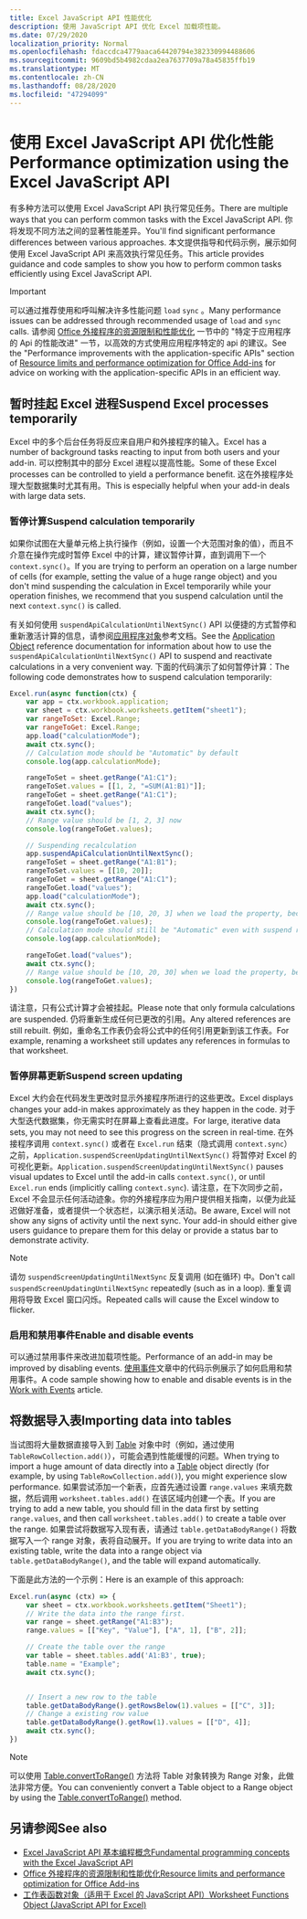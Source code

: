 ```yaml
---
title: Excel JavaScript API 性能优化
description: 使用 JavaScript API 优化 Excel 加载项性能。
ms.date: 07/29/2020
localization_priority: Normal
ms.openlocfilehash: fdaccdca4779aaca64420794e382330994488606
ms.sourcegitcommit: 9609bd5b4982cdaa2ea7637709a78a45835ffb19
ms.translationtype: MT
ms.contentlocale: zh-CN
ms.lasthandoff: 08/28/2020
ms.locfileid: "47294099"
---
```

# <a name="performance-optimization-using-the-excel-javascript-api"></a><span data-ttu-id="d95e7-103">使用 Excel JavaScript API 优化性能</span><span class="sxs-lookup"><span data-stu-id="d95e7-103">Performance optimization using the Excel JavaScript API</span></span>

<span data-ttu-id="d95e7-104">有多种方法可以使用 Excel JavaScript API 执行常见任务。</span><span class="sxs-lookup"><span data-stu-id="d95e7-104">There are multiple ways that you can perform common tasks with the Excel JavaScript API.</span></span> <span data-ttu-id="d95e7-105">你将发现不同方法之间的显著性能差异。</span><span class="sxs-lookup"><span data-stu-id="d95e7-105">You'll find significant performance differences between various approaches.</span></span> <span data-ttu-id="d95e7-106">本文提供指导和代码示例，展示如何使用 Excel JavaScript API 来高效执行常见任务。</span><span class="sxs-lookup"><span data-stu-id="d95e7-106">This article provides guidance and code samples to show you how to perform common tasks efficiently using Excel JavaScript API.</span></span>

> [!IMPORTANT]
> <span data-ttu-id="d95e7-107">可以通过推荐使用和呼叫解决许多性能问题 `load` `sync` 。</span><span class="sxs-lookup"><span data-stu-id="d95e7-107">Many performance issues can be addressed through recommended usage of `load` and `sync` calls.</span></span> <span data-ttu-id="d95e7-108">请参阅 [Office 外接程序的资源限制和性能优化](../concepts/resource-limits-and-performance-optimization.md#performance-improvements-with-the-application-specific-apis) 一节中的 "特定于应用程序的 Api 的性能改进" 一节，以高效的方式使用应用程序特定的 api 的建议。</span><span class="sxs-lookup"><span data-stu-id="d95e7-108">See the "Performance improvements with the application-specific APIs" section of [Resource limits and performance optimization for Office Add-ins](../concepts/resource-limits-and-performance-optimization.md#performance-improvements-with-the-application-specific-apis) for advice on working with the application-specific APIs in an efficient way.</span></span>

## <a name="suspend-excel-processes-temporarily"></a><span data-ttu-id="d95e7-109">暂时挂起 Excel 进程</span><span class="sxs-lookup"><span data-stu-id="d95e7-109">Suspend Excel processes temporarily</span></span>

<span data-ttu-id="d95e7-110">Excel 中的多个后台任务将反应来自用户和外接程序的输入。</span><span class="sxs-lookup"><span data-stu-id="d95e7-110">Excel has a number of background tasks reacting to input from both users and your add-in.</span></span> <span data-ttu-id="d95e7-111">可以控制其中的部分 Excel 进程以提高性能。</span><span class="sxs-lookup"><span data-stu-id="d95e7-111">Some of these Excel processes can be controlled to yield a performance benefit.</span></span> <span data-ttu-id="d95e7-112">这在外接程序处理大型数据集时尤其有用。</span><span class="sxs-lookup"><span data-stu-id="d95e7-112">This is especially helpful when your add-in deals with large data sets.</span></span>

### <a name="suspend-calculation-temporarily"></a><span data-ttu-id="d95e7-113">暂停计算</span><span class="sxs-lookup"><span data-stu-id="d95e7-113">Suspend calculation temporarily</span></span>

<span data-ttu-id="d95e7-114">如果你试图在大量单元格上执行操作（例如，设置一个大范围对象的值），而且不介意在操作完成时暂停 Excel 中的计算，建议暂停计算，直到调用下一个 `context.sync()`。</span><span class="sxs-lookup"><span data-stu-id="d95e7-114">If you are trying to perform an operation on a large number of cells (for example, setting the value of a huge range object) and you don't mind suspending the calculation in Excel temporarily while your operation finishes, we recommend that you suspend calculation until the next `context.sync()` is called.</span></span>

<span data-ttu-id="d95e7-115">有关如何使用 `suspendApiCalculationUntilNextSync()` API 以便捷的方式暂停和重新激活计算的信息，请参阅[应用程序对象](/javascript/api/excel/excel.application)参考文档。</span><span class="sxs-lookup"><span data-stu-id="d95e7-115">See the [Application Object](/javascript/api/excel/excel.application) reference documentation for information about how to use the `suspendApiCalculationUntilNextSync()` API to suspend and reactivate calculations in a very convenient way.</span></span> <span data-ttu-id="d95e7-116">下面的代码演示了如何暂停计算：</span><span class="sxs-lookup"><span data-stu-id="d95e7-116">The following code demonstrates how to suspend calculation temporarily:</span></span>

```js
Excel.run(async function(ctx) {
    var app = ctx.workbook.application;
    var sheet = ctx.workbook.worksheets.getItem("sheet1");
    var rangeToSet: Excel.Range;
    var rangeToGet: Excel.Range;
    app.load("calculationMode");
    await ctx.sync();
    // Calculation mode should be "Automatic" by default
    console.log(app.calculationMode);

    rangeToSet = sheet.getRange("A1:C1");
    rangeToSet.values = [[1, 2, "=SUM(A1:B1)"]];
    rangeToGet = sheet.getRange("A1:C1");
    rangeToGet.load("values");
    await ctx.sync();
    // Range value should be [1, 2, 3] now
    console.log(rangeToGet.values);

    // Suspending recalculation
    app.suspendApiCalculationUntilNextSync();
    rangeToSet = sheet.getRange("A1:B1");
    rangeToSet.values = [[10, 20]];
    rangeToGet = sheet.getRange("A1:C1");
    rangeToGet.load("values");
    app.load("calculationMode");
    await ctx.sync();
    // Range value should be [10, 20, 3] when we load the property, because calculation is suspended at that point
    console.log(rangeToGet.values);
    // Calculation mode should still be "Automatic" even with suspend recalculation
    console.log(app.calculationMode);

    rangeToGet.load("values");
    await ctx.sync();
    // Range value should be [10, 20, 30] when we load the property, because calculation is resumed after last sync
    console.log(rangeToGet.values);
})
```

<span data-ttu-id="d95e7-117">请注意，只有公式计算才会被挂起。</span><span class="sxs-lookup"><span data-stu-id="d95e7-117">Please note that only formula calculations are suspended.</span></span> <span data-ttu-id="d95e7-118">仍将重新生成任何已更改的引用。</span><span class="sxs-lookup"><span data-stu-id="d95e7-118">Any altered references are still rebuilt.</span></span> <span data-ttu-id="d95e7-119">例如，重命名工作表仍会将公式中的任何引用更新到该工作表。</span><span class="sxs-lookup"><span data-stu-id="d95e7-119">For example, renaming a worksheet still updates any references in formulas to that worksheet.</span></span>

### <a name="suspend-screen-updating"></a><span data-ttu-id="d95e7-120">暂停屏幕更新</span><span class="sxs-lookup"><span data-stu-id="d95e7-120">Suspend screen updating</span></span>

<span data-ttu-id="d95e7-121">Excel 大约会在代码发生更改时显示外接程序所进行的这些更改。</span><span class="sxs-lookup"><span data-stu-id="d95e7-121">Excel displays changes your add-in makes approximately as they happen in the code.</span></span> <span data-ttu-id="d95e7-122">对于大型迭代数据集，你无需实时在屏幕上查看此进度。</span><span class="sxs-lookup"><span data-stu-id="d95e7-122">For large, iterative data sets, you may not need to see this progress on the screen in real-time.</span></span> <span data-ttu-id="d95e7-123">在外接程序调用 `context.sync()` 或者在 `Excel.run` 结束（隐式调用 `context.sync`）之前，`Application.suspendScreenUpdatingUntilNextSync()` 将暂停对 Excel 的可视化更新。</span><span class="sxs-lookup"><span data-stu-id="d95e7-123">`Application.suspendScreenUpdatingUntilNextSync()` pauses visual updates to Excel until the add-in calls `context.sync()`, or until `Excel.run` ends (implicitly calling `context.sync`).</span></span> <span data-ttu-id="d95e7-124">请注意，在下次同步之前，Excel 不会显示任何活动迹象。你的外接程序应为用户提供相关指南，以便为此延迟做好准备，或者提供一个状态栏，以演示相关活动。</span><span class="sxs-lookup"><span data-stu-id="d95e7-124">Be aware, Excel will not show any signs of activity until the next sync. Your add-in should either give users guidance to prepare them for this delay or provide a status bar to demonstrate activity.</span></span>

> [!NOTE]
> <span data-ttu-id="d95e7-125">请勿 `suspendScreenUpdatingUntilNextSync` 反复调用 (如在循环) 中。</span><span class="sxs-lookup"><span data-stu-id="d95e7-125">Don't call `suspendScreenUpdatingUntilNextSync` repeatedly (such as in a loop).</span></span> <span data-ttu-id="d95e7-126">重复调用将导致 Excel 窗口闪烁。</span><span class="sxs-lookup"><span data-stu-id="d95e7-126">Repeated calls will cause the Excel window to flicker.</span></span>

### <a name="enable-and-disable-events"></a><span data-ttu-id="d95e7-127">启用和禁用事件</span><span class="sxs-lookup"><span data-stu-id="d95e7-127">Enable and disable events</span></span>

<span data-ttu-id="d95e7-128">可以通过禁用事件来改进加载项性能。</span><span class="sxs-lookup"><span data-stu-id="d95e7-128">Performance of an add-in may be improved by disabling events.</span></span> <span data-ttu-id="d95e7-129">[使用事件](excel-add-ins-events.md#enable-and-disable-events)文章中的代码示例展示了如何启用和禁用事件。</span><span class="sxs-lookup"><span data-stu-id="d95e7-129">A code sample showing how to enable and disable events is in the [Work with Events](excel-add-ins-events.md#enable-and-disable-events) article.</span></span>

## <a name="importing-data-into-tables"></a><span data-ttu-id="d95e7-130">将数据导入表</span><span class="sxs-lookup"><span data-stu-id="d95e7-130">Importing data into tables</span></span>

<span data-ttu-id="d95e7-131">当试图将大量数据直接导入到 [Table](/javascript/api/excel/excel.table) 对象中时（例如，通过使用 `TableRowCollection.add()`），可能会遇到性能缓慢的问题。</span><span class="sxs-lookup"><span data-stu-id="d95e7-131">When trying to import a huge amount of data directly into a [Table](/javascript/api/excel/excel.table) object directly (for example, by using `TableRowCollection.add()`), you might experience slow performance.</span></span> <span data-ttu-id="d95e7-132">如果尝试添加一个新表，应首先通过设置 `range.values` 来填充数据，然后调用 `worksheet.tables.add()` 在该区域内创建一个表。</span><span class="sxs-lookup"><span data-stu-id="d95e7-132">If you are trying to add a new table, you should fill in the data first by setting `range.values`, and then call `worksheet.tables.add()` to create a table over the range.</span></span> <span data-ttu-id="d95e7-133">如果尝试将数据写入现有表，请通过 `table.getDataBodyRange()` 将数据写入一个 range 对象，表将自动展开。</span><span class="sxs-lookup"><span data-stu-id="d95e7-133">If you are trying to write data into an existing table, write the data into a range object via `table.getDataBodyRange()`, and the table will expand automatically.</span></span>

<span data-ttu-id="d95e7-134">下面是此方法的一个示例：</span><span class="sxs-lookup"><span data-stu-id="d95e7-134">Here is an example of this approach:</span></span>

```js
Excel.run(async (ctx) => {
    var sheet = ctx.workbook.worksheets.getItem("Sheet1");
    // Write the data into the range first.
    var range = sheet.getRange("A1:B3");
    range.values = [["Key", "Value"], ["A", 1], ["B", 2]];

    // Create the table over the range
    var table = sheet.tables.add('A1:B3', true);
    table.name = "Example";
    await ctx.sync();


    // Insert a new row to the table
    table.getDataBodyRange().getRowsBelow(1).values = [["C", 3]];
    // Change a existing row value
    table.getDataBodyRange().getRow(1).values = [["D", 4]];
    await ctx.sync();
})
```

> [!NOTE]
> <span data-ttu-id="d95e7-135">可以使用 [Table.convertToRange()](/javascript/api/excel/excel.table#converttorange--) 方法将 Table 对象转换为 Range 对象，此做法非常方便。</span><span class="sxs-lookup"><span data-stu-id="d95e7-135">You can conveniently convert a Table object to a Range object by using the [Table.convertToRange()](/javascript/api/excel/excel.table#converttorange--) method.</span></span>

## <a name="see-also"></a><span data-ttu-id="d95e7-136">另请参阅</span><span class="sxs-lookup"><span data-stu-id="d95e7-136">See also</span></span>

* [<span data-ttu-id="d95e7-137">Excel JavaScript API 基本编程概念</span><span class="sxs-lookup"><span data-stu-id="d95e7-137">Fundamental programming concepts with the Excel JavaScript API</span></span>](excel-add-ins-core-concepts.md)
* [<span data-ttu-id="d95e7-138">Office 外接程序的资源限制和性能优化</span><span class="sxs-lookup"><span data-stu-id="d95e7-138">Resource limits and performance optimization for Office Add-ins</span></span>](../concepts/resource-limits-and-performance-optimization.md)
* [<span data-ttu-id="d95e7-139">工作表函数对象（适用于 Excel 的 JavaScript API）</span><span class="sxs-lookup"><span data-stu-id="d95e7-139">Worksheet Functions Object (JavaScript API for Excel)</span></span>](/javascript/api/excel/excel.functions)

